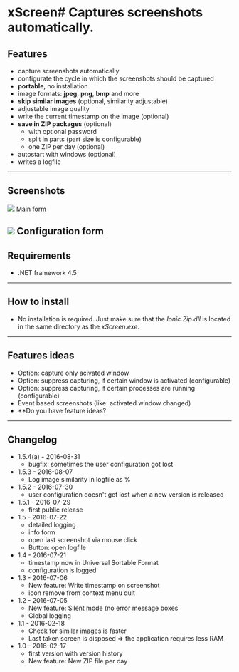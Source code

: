 # xScreen# Captures screenshots automatically.


## Features
* capture screenshots automatically
* configurate the cycle in which the screenshots should be captured
* **portable**, no installation
* image formats: **jpeg**, **png**, **bmp** and more
* **skip similar images** (optional, similarity adjustable)
* adjustable image quality
* write the current timestamp on the image (optional)
* **save in ZIP packages** (optional)
	* with optional password
	* split in parts (part size is configurable)
	* one ZIP per day (optional)
* autostart with windows (optional)
* writes a logfile
----
## Screenshots
![](Home_mainform.png)
Main form

![](Home_configform.png)
Configuration form
----
## Requirements
* .NET framework 4.5
----
## How to install
* No installation is required. Just make sure that the _Ionic.Zip.dll_ is located in the same directory as the _xScreen.exe_.
----

## Features ideas
* Option: capture only acivated window
* Option: suppress capturing, if certain window is activated (configurable)
* Option: suppress capturing, if certain processes are running (configurable)
* Event based screenshots (like: activated window changed)
* **Do you have feature ideas?
----
## Changelog
* 1.5.4(a) - 2016-08-31
	* bugfix: sometimes the user configuration got lost
* 1.5.3 - 2016-08-07
	* Log image similarity in logfile as %
* 1.5.2 - 2016-07-30
	* user configuration doesn't get lost when a new version is released
* 1.5.1 - 2016-07-29
	* first public release
* 1.5 - 2016-07-22
	* detailed logging
	* info form
	* open last screenshot via mouse click
	* Button: open logfile
* 1.4 - 2016-07-21
	* timestamp now in Universal Sortable Format
	* configuration is logged
* 1.3 - 2016-07-06
	* New feature: Write timestamp on screenshot
	* icon remove from context menu quit
* 1.2 - 2016-07-05
	* New feature: Silent mode (no error message boxes
	* Global logging
* 1.1 - 2016-02-18
	* Check for similar images is faster
	* Last taken screen is disposed => the application requires less RAM
* 1.0 - 2016-02-17
	* first version with version history
	* New feature: New ZIP file per day
